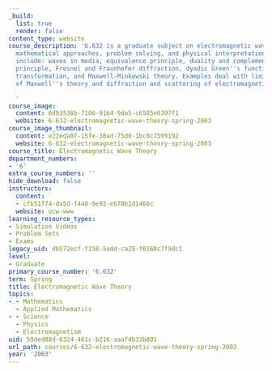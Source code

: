 ```yaml
---
_build:
  list: true
  render: false
content_type: website
course_description: '6.632 is a graduate subject on electromagnetic wave theory, emphasizing
  mathematical approaches, problem solving, and physical interpretation. Topics covered
  include: waves in media, equivalence principle, duality and complementarity, Huygens''
  principle, Fresnel and Fraunhofer diffraction, dyadic Green''s functions, Lorentz
  transformation, and Maxwell-Minkowski theory. Examples deal with limiting cases
  of Maxwell''s theory and diffraction and scattering of electromagnetic waves.

  '
course_image:
  content: 6d93538b-7106-91b4-9da5-c6585e6397f1
  website: 6-632-electromagnetic-wave-theory-spring-2003
course_image_thumbnail:
  content: e22eda8f-15fe-30ad-75d0-1bc0c7599192
  website: 6-632-electromagnetic-wave-theory-spring-2003
course_title: Electromagnetic Wave Theory
department_numbers:
- '6'
extra_course_numbers: ''
hide_download: false
instructors:
  content:
  - cfb51f74-da5d-f448-9e92-eb78b1d1466c
  website: ocw-www
learning_resource_types:
- Simulation Videos
- Problem Sets
- Exams
legacy_uid: db572ecf-f158-5add-ca25-f0168c7f9dc1
level:
- Graduate
primary_course_number: '6.632'
term: Spring
title: Electromagnetic Wave Theory
topics:
- - Mathematics
  - Applied Mathematics
- - Science
  - Physics
  - Electromagnetism
uid: 59ded88d-6324-461c-b216-aaaf4b33b801
url_path: courses/6-632-electromagnetic-wave-theory-spring-2003
year: '2003'
---
```

